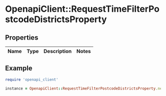# OpenapiClient::RequestTimeFilterPostcodeDistrictsProperty

## Properties

| Name | Type | Description | Notes |
| ---- | ---- | ----------- | ----- |

## Example

```ruby
require 'openapi_client'

instance = OpenapiClient::RequestTimeFilterPostcodeDistrictsProperty.new()
```

